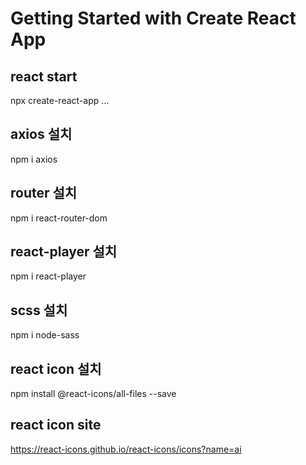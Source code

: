 # Getting Started with Create React App

## react start

npx create-react-app ...

## axios 설치

npm i axios

## router 설치

npm i react-router-dom

## react-player 설치

npm i react-player

## scss 설치

npm i node-sass

## react icon 설치

npm install @react-icons/all-files --save

## react icon site

https://react-icons.github.io/react-icons/icons?name=ai
